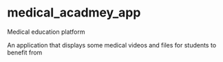 # medical_acadmey_app

Medical education platform

An application that displays some medical videos and files for students to benefit from
